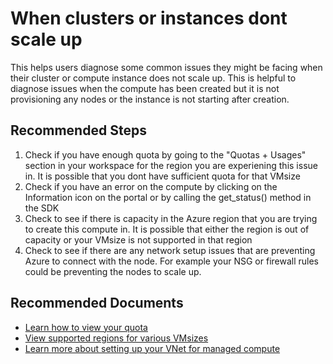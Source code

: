 <properties
	pageTitle="Cluster or Instance does not scale up"
	description="Article on Training Cluster scale up issues or Compute Instance start issues"
	service="microsoft.machinelearning"
	resource="Microsoft.MachineLearningServices/workspaces/computes"
	authors="nishankgu"
	ms.author="nigup"
	selfHelpType="generic"
  articleId="microsoft-machinelearning-cluster-scale-up-issues.md"
	supportTopicIds="32690842"
	productPesIds="16644"
	cloudEnvironments="public, fairfax, mooncake"
/>

# When clusters or instances dont scale up

This helps users diagnose some common issues they might be facing when their cluster or compute instance does not scale up. This is helpful to diagnose issues when the compute has been created but it is not provisioning any nodes or the instance is not starting after creation.

## **Recommended Steps**

1. Check if you have enough quota by going to the "Quotas + Usages" section in your workspace for the region you are experiening this issue in. It is possible that you dont have sufficient quota for that VMsize
2. Check if you have an error on the compute by clicking on the Information icon on the portal or by calling the get_status() method in the SDK
3. Check to see if there is capacity in the Azure region that you are trying to create this compute in. It is possible that either the region is out of capacity or your VMsize is not supported in that region
4. Check to see if there are any network setup issues that are preventing Azure to connect with the node. For example your NSG or firewall rules could be preventing the nodes to scale up.

## **Recommended Documents**

* [Learn how to view your quota](https://docs.microsoft.com/azure/machine-learning/how-to-manage-quotas#view-your-usage-and-quotas)
* [View supported regions for various VMsizes](https://azure.microsoft.com/global-infrastructure/services/?products=virtual-machines)
* [Learn more about setting up your VNet for managed compute](https://docs.microsoft.com/en-us/azure/machine-learning/how-to-enable-virtual-network#compute)
